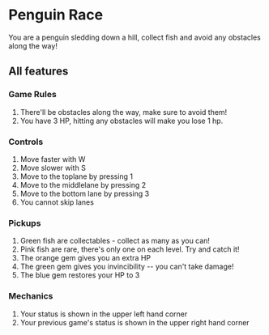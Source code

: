 # Penguin Race
You are a penguin sledding down a hill, collect fish and avoid any obstacles along the way!
## All features
### Game Rules
1. There'll be obstacles along the way, make sure to avoid them!
2. You have 3 HP, hitting any obstacles will make you lose 1 hp.
### Controls
1. Move faster with W
2. Move slower with S
3. Move to the toplane by pressing 1
4. Move to the middlelane by pressing 2
5. Move to the bottom lane by pressing 3
6. You cannot skip lanes
### Pickups
1. Green fish are collectables - collect as many as you can!
2. Pink fish are rare, there's only one on each level. Try and catch it!
3. The orange gem gives you an extra HP
4. The green gem gives you invincibility -- you can't take damage!
5. The blue gem restores your HP to 3
### Mechanics
1. Your status is shown in the upper left hand corner
2. Your previous game's status is shown in the upper right hand corner 
